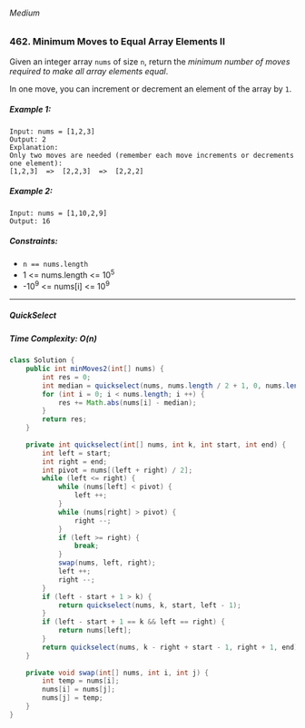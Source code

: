 ###### Medium 

### 462. Minimum Moves to Equal Array Elements II

Given an integer array `nums` of size `n`, return the _minimum number of moves required to make all array elements equal_.

In one move, you can increment or decrement an element of the array by `1`.

 

##### Example 1:
```
Input: nums = [1,2,3]
Output: 2
Explanation:
Only two moves are needed (remember each move increments or decrements one element):
[1,2,3]  =>  [2,2,3]  =>  [2,2,2]
```
##### Example 2:
```
Input: nums = [1,10,2,9]
Output: 16
``` 

##### Constraints:

- `n == nums.length`
- 1 <= nums.length <= 10<sup>5</sup>
- -10<sup>9</sup> <= nums[i] <= 10<sup>9</sup>

***

##### QuickSelect 
##### Time Complexity: O(n)

```java
class Solution {
    public int minMoves2(int[] nums) {
        int res = 0;
        int median = quickselect(nums, nums.length / 2 + 1, 0, nums.length - 1);
        for (int i = 0; i < nums.length; i ++) {
            res += Math.abs(nums[i] - median);
        }
        return res;
    }
    
    private int quickselect(int[] nums, int k, int start, int end) {
        int left = start;
        int right = end;
        int pivot = nums[(left + right) / 2];
        while (left <= right) {
            while (nums[left] < pivot) {
                left ++;
            }
            while (nums[right] > pivot) {
                right --;
            }
            if (left >= right) {
                break;
            }
            swap(nums, left, right);
            left ++;
            right --;
        }
        if (left - start + 1 > k) {
            return quickselect(nums, k, start, left - 1);
        }
        if (left - start + 1 == k && left == right) {
            return nums[left];  
        } 
        return quickselect(nums, k - right + start - 1, right + 1, end);
    }
    
    private void swap(int[] nums, int i, int j) {
        int temp = nums[i];
        nums[i] = nums[j];
        nums[j] = temp;
    }
}
```
